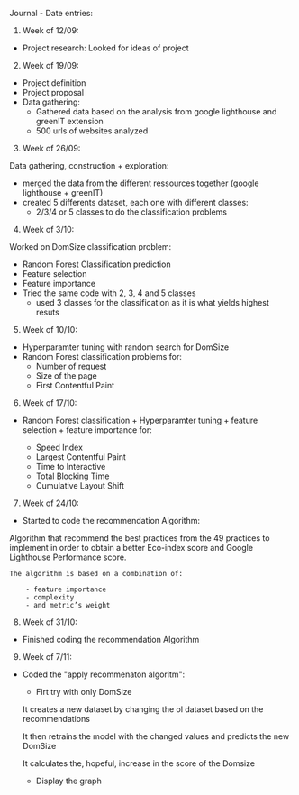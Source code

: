 Journal - Date entries:

1) Week of 12/09:

- Project research: 
    Looked for ideas of project

2) Week of 19/09:

- Project definition
- Project proposal
- Data gathering:  
    - Gathered data based on the analysis from google lighthouse and greenIT extension
    - 500 urls of websites analyzed


3) Week of 26/09:

Data gathering, construction + exploration:

- merged the data from the different ressources together (google lighthouse + greenIT)
- created 5 differents dataset, each one with different classes:
    - 2/3/4 or 5 classes to do the classification problems

4) Week of 3/10:

Worked on DomSize classification problem:
- Random Forest Classification prediction 
- Feature selection
- Feature importance 
- Tried the same code with 2, 3, 4 and 5 classes
    - used 3 classes for the classification as it is what yields highest resuts


5) Week of 10/10:

- Hyperparamter tuning with random search for DomSize
- Random Forest classification problems for: 
    - Number of request
    - Size of the page
    - First Contentful Paint


6) Week of 17/10:

- Random Forest classification + Hyperparamter tuning + feature selection + feature importance for: 
  
    - Speed Index
    - Largest Contentful Paint
    - Time to Interactive
    - Total Blocking Time
    - Cumulative Layout Shift

7) Week of 24/10:

- Started to code the recommendation Algorithm:

Algorithm that recommend the best practices from the 49 practices to implement in order to obtain a better Eco-index score and Google Lighthouse Performance score.

    The algorithm is based on a combination of:
    
        - feature importance
        - complexity 
        - and metric’s weight


8) Week of 31/10:

- Finished coding the recommendation Algorithm


9) Week of 7/11:

 - Coded the "apply recommenaton algoritm":
    - Firt try with only DomSize
    
   It creates a new dataset by changing the ol dataset based on the recommendations 
   
   It then retrains the model with the changed values and predicts the new DomSize
   
   It calculates the, hopeful, increase in the score of the Domsize
   
   + Display the graph



